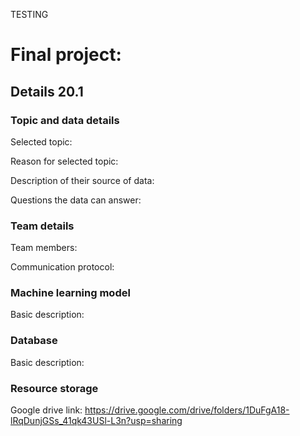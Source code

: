 TESTING
# Final project: 

## Details 20.1 

### Topic and data details
Selected topic: 

Reason for selected topic:  

Description of their source of data: 

Questions the data can answer: 

### Team details

Team members: 

Communication protocol: 

### Machine learning model

Basic description: 
 
### Database

Basic description: 

### Resource storage

Google drive link: https://drive.google.com/drive/folders/1DuFgA18-lRqDunjGSs_41qk43USl-L3n?usp=sharing 
